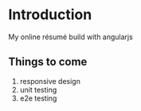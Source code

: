 Introduction
============

My online résumé build with angularjs

Things to come
--------------

1. responsive design 
2. unit testing
3. e2e testing

